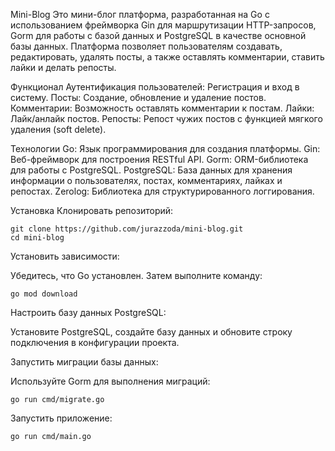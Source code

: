 Mini-Blog
Это мини-блог платформа, разработанная на Go с использованием фреймворка Gin для маршрутизации HTTP-запросов, Gorm для работы с базой данных и PostgreSQL в качестве основной базы данных. Платформа позволяет пользователям создавать, редактировать, удалять посты, а также оставлять комментарии, ставить лайки и делать репосты.

Функционал
Аутентификация пользователей: Регистрация и вход в систему.
Посты: Создание, обновление и удаление постов.
Комментарии: Возможность оставлять комментарии к постам.
Лайки: Лайк/анлайк постов.
Репосты: Репост чужих постов с функцией мягкого удаления (soft delete).

Технологии
Go: Язык программирования для создания платформы.
Gin: Веб-фреймворк для построения RESTful API.
Gorm: ORM-библиотека для работы с PostgreSQL.
PostgreSQL: База данных для хранения информации о пользователях, постах, комментариях, лайках и репостах.
Zerolog: Библиотека для структурированного логгирования.

Установка
Клонировать репозиторий:

```
git clone https://github.com/jurazzoda/mini-blog.git
cd mini-blog
```

Установить зависимости:

Убедитесь, что Go установлен. Затем выполните команду:

```
go mod download
```


Настроить базу данных PostgreSQL:

Установите PostgreSQL, создайте базу данных и обновите строку подключения в конфигурации проекта.

Запустить миграции базы данных:

Используйте Gorm для выполнения миграций:

```
go run cmd/migrate.go
```

Запустить приложение:

```
go run cmd/main.go
```